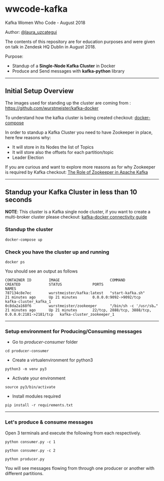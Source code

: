 # wwcode-kafka
Kafka Women Who Code - August 2018

Author: [@laura_uzcategui](https://twitter.com/laura_uzcategui)

The contents of this repository are for education purposes and were given on talk in Zendesk HQ Dublin in August 2018.

Purpose:
- Standup of a **Single-Node Kafka Cluster** in Docker
- Produce and Send messages with **kafka-python** library

------------
## Initial Setup Overview

The images used for standing up the cluster are coming from :
https://github.com/wurstmeister/kafka-docker

To understand how the kafka cluster is being created checkout:  [docker-compose](./kafka-cluster/docker-compose.yml)

In order to standup a Kafka Cluster you need to have Zookeeper in place, here few reasons why:

- It will store in its Nodes the list of Topics
- It will store also the offsets for each partition/topic
- Leader Election

If you are curious and want to explore more reasons as for why Zookeeper is required by Kafka checkout: [The Role of Zookeeper in Apache Kafka](http://www.waitingforcode.com/apache-kafka/the-role-of-apache-zookeeper-in-apache-kafka/read)

--------------

## Standup your Kafka Cluster in less than 10 seconds

**NOTE**: This cluster is a Kafka single node cluster, if you want to create a multi-broker cluster please checkout: [kafka-docker connectivity guide](https://github.com/wurstmeister/kafka-docker/wiki/Connectivity)

### Standup the cluster

`docker-compose up`

### Check you have the cluster up and running

`docker ps`

You should see an output as follows

```
CONTAINER ID        IMAGE                       COMMAND                  CREATED             STATUS              PORTS                                                NAMES
787134c8e7ec        wurstmeister/kafka:latest   "start-kafka.sh"         21 minutes ago      Up 21 minutes       0.0.0.0:9092->9092/tcp                               kafka-cluster_kafka_1
0c8da2a168f6        wurstmeister/zookeeper      "/bin/sh -c '/usr/sb…"   21 minutes ago      Up 21 minutes       22/tcp, 2888/tcp, 3888/tcp, 0.0.0.0:2181->2181/tcp   kafka-cluster_zookeeper_1
```
---------------
### Setup environment for Producing/Consuming messages

- Go to *producer-consumer* folder

`cd producer-consumer`

- Create a virtualenvironment for python3

`python3 -m venv py3`

- Activate your environment

`source py3/bin/activate`

- Install modules required

`pip install -r requirements.txt`

-------------
### Let's produce  & consume messages

Open 3 terminals and execute the following from each respectively.

`python consumer.py -c 1`

`python consumer.py -c 2`

`python producer.py`

You will see messages flowing from through one producer or another with different partitions.
